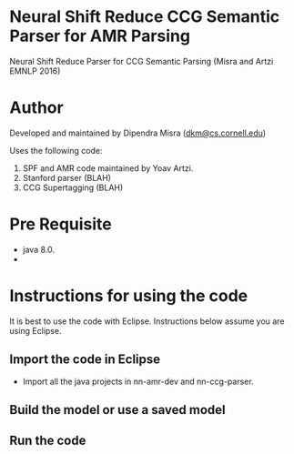 # Neural Shift Reduce CCG Semantic Parser for AMR Parsing
Neural Shift Reduce Parser for CCG Semantic Parsing (Misra and Artzi EMNLP 2016)

# Author
Developed and maintained by Dipendra Misra (dkm@cs.cornell.edu)

Uses the following code:

1. SPF and AMR code maintained by Yoav Artzi.
2. Stanford parser (BLAH)
3. CCG Supertagging (BLAH)

# Pre Requisite

 - java 8.0.
 - 

# Instructions for using the code

It is best to use the code with Eclipse. Instructions below assume you are using Eclipse.

## Import the code in Eclipse

- Import all the java projects in nn-amr-dev and nn-ccg-parser.

## Build the model or use a saved model

## Run the code
